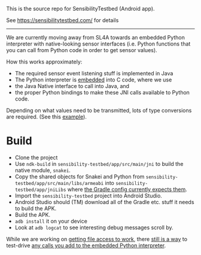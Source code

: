 This is the source repo for SensibilityTestbed (Android app).

See https://sensibilitytestbed.com/ for details

-----
We are currently moving away from SL4A towards an embedded Python 
interpreter with native-looking sensor interfaces (i.e. Python 
functions that you can call from Python code in order to get 
sensor values).

How this works approximately:
* The required sensor event listening stuff is implemented in Java
* The Python interpreter is [embedded](https://docs.python.org/2/extending/embedding.html) 
  into C code, where we use
 * the Java Native interface to call into Java, and 
 * the proper Python bindings to make these JNI calls available 
  to Python code.

Depending on what values need to be transmitted, lots of type 
conversions are required. (See this [example](https://github.com/aaaaalbert/sensibility-testbed/blob/use-android-studio/app/src/main/jni/outputs.c#L9-L38)).


# Build

* Clone the project
* Use `ndk-build` in `sensibility-testbed/app/src/main/jni` to build the 
  native module, `snakei`.
* Copy the shared objects for Snakei and Python from 
  `sensibility-testbed/app/src/main/libs/armeabi` into `sensibility-testbed/app/jniLibs` 
  where [the Gradle config currently expects them](https://github.com/aaaaalbert/sensibility-testbed/blob/use-android-studio/app/build.gradle#L39).
* Import the `sensibility-testbed` project into Android Studio.
* Android Studio should (TM) download all of the Gradle etc. stuff it 
  needs to build the APK.
* Build the APK.
* `adb install` it on your device
* Look at `adb logcat` to see interesting debug messages scroll by.

While we are working on [getting file access to work](6db3908b97e0bc411bcdd6f0ebf42ab09bd5d658),
there [still is a way](https://github.com/aaaaalbert/sensibility-testbed/blob/use-android-studio/app/src/main/jni/interpreter.c#L62) to test-drive [any calls you add to the embedded Python interpreter](https://github.com/aaaaalbert/sensibility-testbed/blob/use-android-studio/app/src/main/jni/interpreter.c#L15-L21).
